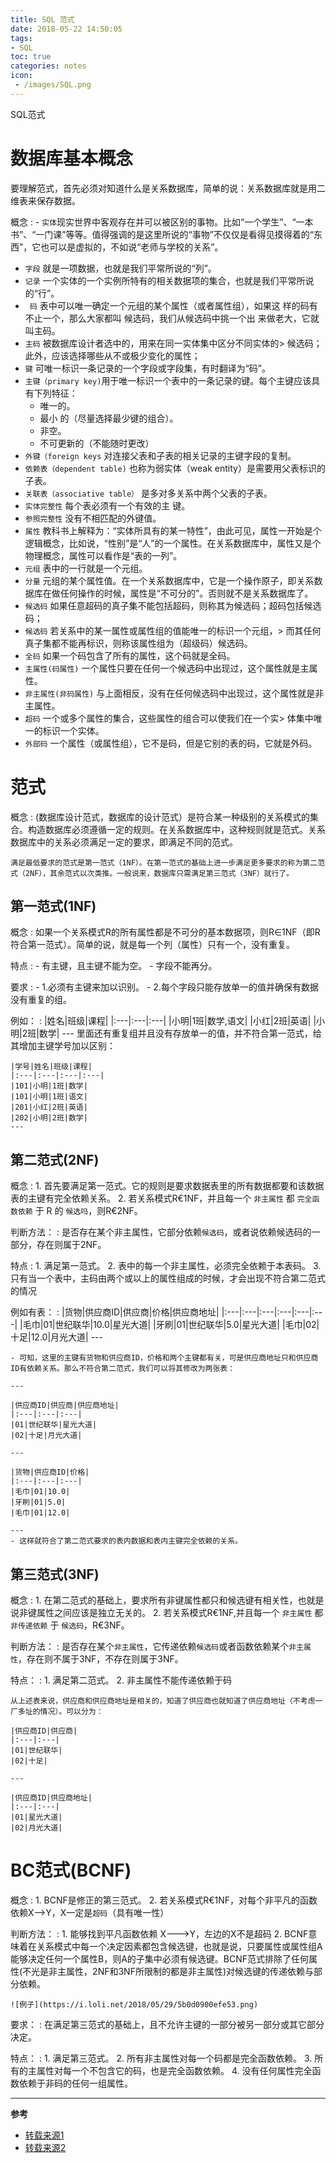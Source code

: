 ```yaml
---
title: SQL 范式
date: 2018-05-22 14:50:05
tags:
- SQL
toc: true
categories: notes
icon:
 - /images/SQL.png
---
```

SQL范式

# 数据库基本概念
要理解范式，首先必须对知道什么是关系数据库，简单的说：关系数据库就是用二维表来保存数据。

概念
: - `实体`现实世界中客观存在并可以被区别的事物。比如“一个学生”、“一本书”、“一门课”等等。值得强调的是这里所说的“事物”不仅仅是看得见摸得着的“东西”，它也可以是虚拟的，不如说“老师与学校的关系”。
  - `字段` 就是一项数据，也就是我们平常所说的“列”。
  - `记录` 一个实体的一个实例所特有的相关数据项的集合，也就是我们平常所说的“行”。
  - ` 码` 表中可以唯一确定一个元组的某个属性（或者属性组），如果这    样的码有不止一个，那么大家都叫   候选码，我们从候选码中挑一个出    来做老大，它就叫主码。
  - `主码` 被数据库设计者选中的，用来在同一实体集中区分不同实体的>    候选码；此外，应该选择哪些从不或极少变化的属性；
  - `键` 可唯一标识一条记录的一个字段或字段集，有时翻译为“码”。
  -  `主键（primary key)`用于唯一标识一个表中的一条记录的键。每个主键应该具有下列特征：
      - 唯一的。
      - 最小 的（尽量选择最少键的组合）。
      - 非空。
      - 不可更新的（不能随时更改）
  -  `外键（foreign keys` 对连接父表和子表的相关记录的主键字段的复制。
  - `依赖表（dependent table)` 也称为弱实体（weak entity）是需要用父表标识的子表。
  - `关联表（associative table）` 是多对多关系中两个父表的子表。
  -  `实体完整性` 每个表必须有一个有效的主 键。
  -  `参照完整性` 没有不相匹配的外键值。
  - `属性` 教科书上解释为：“实体所具有的某一特性”，由此可见，属性一开始是个逻辑概念，比如说，“性别”是“人”的一个属性。在关系数据库中，属性又是个物理概念，属性可以看作是“表的一列”。
  - `元组` 表中的一行就是一个元组。
  - `分量` 元组的某个属性值。在一个关系数据库中，它是一个操作原子，即关系数据库在做任何操作的时候，属性是“不可分的”。否则就不是关系数据库了。
  - `候选码` 如果任意超码的真子集不能包括超码，则称其为候选码；超码包括候选码；
  - `候选码` 若关系中的某一属性或属性组的值能唯一的标识一个元组，>    而其任何真子集都不能再标识，则称该属性组为（超级码）候选码。
  - `全码` 如果一个码包含了所有的属性，这个码就是全码。
  - `主属性(码属性)` 一个属性只要在任何一个候选码中出现过，这个属性就是主属性。
  - `非主属性(非码属性)` 与上面相反，没有在任何候选码中出现过，这个属性就是非主属性。
  - `超码` 一个或多个属性的集合，这些属性的组合可以使我们在一个实>    体集中唯一的标识一个实体。
  - `外部码` 一个属性（或属性组），它不是码，但是它别的表的码，它就是外码。

# 范式
概念
:   (数据库设计范式，数据库的设计范式）是符合某一种级别的关系模式的集合。构造数据库必须遵循一定的规则。在关系数据库中，这种规则就是范式。关系数据库中的关系必须满足一定的要求，即满足不同的范式。

    满足最低要求的范式是第一范式（1NF）。在第一范式的基础上进一步满足更多要求的称为第二范式（2NF），其余范式以次类推。一般说来，数据库只需满足第三范式（3NF）就行了。

## 第一范式(1NF)
概念
:   如果一个关系模式R的所有属性都是不可分的基本数据项，则R∈1NF（即R符合第一范式）。简单的说，就是每一个列（属性）只有一个，没有重复。

特点
:   - 有主键，且主键不能为空。
    - 字段不能再分。

要求
:   - 1.必须有主键来加以识别。
    - 2.每个字段只能存放单一的值并确保有数据没有重复的组。

例如：
:   |姓名|班级|课程|
    |:---|:---|:---|
    |小明|1班|数学,语文|
    |小红|2班|英语|
    |小明|2班|数学|
    ---
    里面还有重复组并且没有存放单一的值，并不符合第一范式，给其增加主键学号加以区别：

    |学号|姓名|班级|课程|
    |:---|:---|:---|:---|
    |101|小明|1班|数学|
    |101|小明|1班|语文|
    |201|小红|2班|英语|
    |202|小明|2班|数学|
    ---

## 第二范式(2NF)
概念
:   1. 首先要满足第一范式。它的规则是要求数据表里的所有数据都要和该数据表的主键有完全依赖关系。
    2. 若关系模式R€1NF，并且每一个 `非主属性` 都 `完全函数依赖` 于 R 的 `候选吗`，则R€2NF。

判断方法：
:   是否存在某个非主属性，它部分依赖`候选码`，或者说依赖候选码的一部分，存在则属于2NF。

特点
:   1. 满足第一范式。
    2. 表中的每一个非主属性，必须完全依赖于本表码。
    3. 只有当一个表中，主码由两个或以上的属性组成的时候，才会出现不符合第二范式的情况

例如有表：
:   |货物|供应商ID|供应商|价格|供应商地址|
    |:---|:---|:---|:---|:---|:---|
    |毛巾|01|世纪联华|10.0|星光大道|
    |牙刷|01|世纪联华|5.0|星光大道|
    |毛巾|02|十足|12.0|月光大道|
    ---

    - 可知，这里的主键有货物和供应商ID，价格和两个主键都有关，可是供应商地址只和供应商ID有依赖关系。那么不符合第二范式，我们可以将其修改为两张表：

    ---

    |供应商ID|供应商|供应商地址|
    |:---|:---|:---|
    |01|世纪联华|星光大道|
    |02|十足|月光大道|

    ---

    |货物|供应商ID|价格|
    |:---|:---|:---|
    |毛巾|01|10.0|
    |牙刷|01|5.0|
    |毛巾|01|12.0|

    ---
    - 这样就符合了第二范式要求的表内数据和表内主键完全依赖的关系。

## 第三范式(3NF)
概念
:   1. 在第二范式的基础上，要求所有非键属性都只和候选键有相关性，也就是说非键属性之间应该是独立无关的。
    2. 若关系模式R€1NF,并且每一个 `非主属性` 都` 非传递依赖` 于 `候选码`，R€3NF。

判断方法：
:   是否存在某个`非主属性`，它传递依赖`候选码`或者函数依赖某个`非主属性`，存在则不属于3NF，不存在则属于3NF。

特点：
:   1. 满足第二范式。
    2. 非主属性不能传递依赖于码

    从上述表来说，供应商和供应商地址是相关的，知道了供应商也就知道了供应商地址（不考虑一厂多址的情况）。可以分为：

    |供应商ID|供应商|
    |:---|:---|
    |01|世纪联华|
    |02|十足|

    ---

    |供应商ID|供应商地址|
    |:---|:---|
    |01|星光大道|
    |02|月光大道|

# BC范式(BCNF)
概念
:   1. BCNF是修正的第三范式。
    2. 若关系模式R€1NF，对每个非平凡的函数依赖X-->Y，X一定是`超码`（具有唯一性）

判断方法：
:   1. 能够找到平凡函数依赖 X--->Y，左边的X不是超码
    2. BCNF意味着在关系模式中每一个决定因素都包含候选键，也就是说，只要属性或属性组A能够决定任何一个属性B，则A的子集中必须有候选键。BCNF范式排除了任何属性(不光是非主属性，2NF和3NF所限制的都是非主属性)对候选键的传递依赖与部分依赖。

    ![例子](https://i.loli.net/2018/05/29/5b0d0900efe53.png)

要求：
:   在满足第三范式的基础上，且不允许主键的一部分被另一部分或其它部分决定。

特点：
:   1. 满足第三范式。
    2. 所有非主属性对每一个码都是完全函数依赖。
    3. 所有的主属性对每一个不包含它的码，也是完全函数依赖。
    4. 没有任何属性完全函数依赖于非码的任何一组属性。

---
**参考**
- [转载来源1](https://www.jianshu.com/p/6e8254a99314)
- [转载来源2](http://josh-persistence.iteye.com/blog/2200644)
